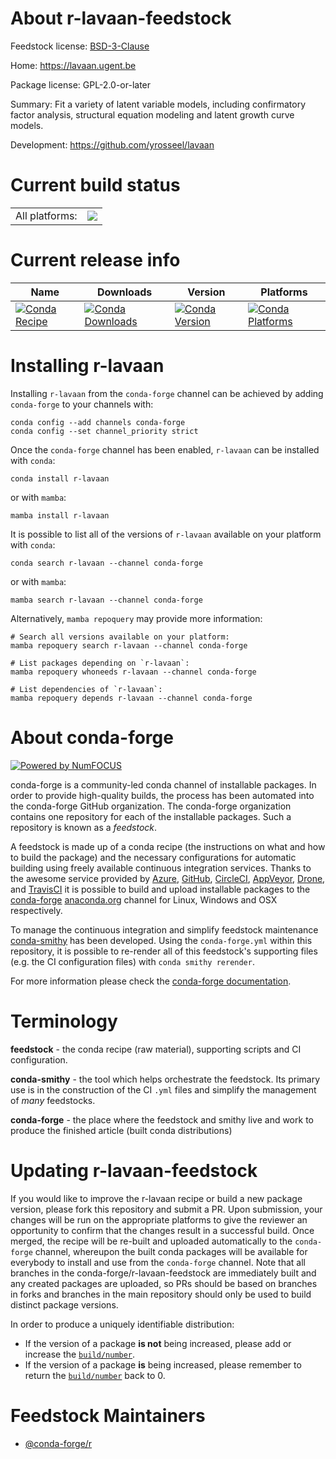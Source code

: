 About r-lavaan-feedstock
========================

Feedstock license: [BSD-3-Clause](https://github.com/conda-forge/r-lavaan-feedstock/blob/main/LICENSE.txt)

Home: https://lavaan.ugent.be

Package license: GPL-2.0-or-later

Summary: Fit a variety of latent variable models, including confirmatory factor analysis, structural equation modeling and latent growth curve models.

Development: https://github.com/yrosseel/lavaan

Current build status
====================


<table><tr><td>All platforms:</td>
    <td>
      <a href="https://dev.azure.com/conda-forge/feedstock-builds/_build/latest?definitionId=1298&branchName=main">
        <img src="https://dev.azure.com/conda-forge/feedstock-builds/_apis/build/status/r-lavaan-feedstock?branchName=main">
      </a>
    </td>
  </tr>
</table>

Current release info
====================

| Name | Downloads | Version | Platforms |
| --- | --- | --- | --- |
| [![Conda Recipe](https://img.shields.io/badge/recipe-r--lavaan-green.svg)](https://anaconda.org/conda-forge/r-lavaan) | [![Conda Downloads](https://img.shields.io/conda/dn/conda-forge/r-lavaan.svg)](https://anaconda.org/conda-forge/r-lavaan) | [![Conda Version](https://img.shields.io/conda/vn/conda-forge/r-lavaan.svg)](https://anaconda.org/conda-forge/r-lavaan) | [![Conda Platforms](https://img.shields.io/conda/pn/conda-forge/r-lavaan.svg)](https://anaconda.org/conda-forge/r-lavaan) |

Installing r-lavaan
===================

Installing `r-lavaan` from the `conda-forge` channel can be achieved by adding `conda-forge` to your channels with:

```
conda config --add channels conda-forge
conda config --set channel_priority strict
```

Once the `conda-forge` channel has been enabled, `r-lavaan` can be installed with `conda`:

```
conda install r-lavaan
```

or with `mamba`:

```
mamba install r-lavaan
```

It is possible to list all of the versions of `r-lavaan` available on your platform with `conda`:

```
conda search r-lavaan --channel conda-forge
```

or with `mamba`:

```
mamba search r-lavaan --channel conda-forge
```

Alternatively, `mamba repoquery` may provide more information:

```
# Search all versions available on your platform:
mamba repoquery search r-lavaan --channel conda-forge

# List packages depending on `r-lavaan`:
mamba repoquery whoneeds r-lavaan --channel conda-forge

# List dependencies of `r-lavaan`:
mamba repoquery depends r-lavaan --channel conda-forge
```


About conda-forge
=================

[![Powered by
NumFOCUS](https://img.shields.io/badge/powered%20by-NumFOCUS-orange.svg?style=flat&colorA=E1523D&colorB=007D8A)](https://numfocus.org)

conda-forge is a community-led conda channel of installable packages.
In order to provide high-quality builds, the process has been automated into the
conda-forge GitHub organization. The conda-forge organization contains one repository
for each of the installable packages. Such a repository is known as a *feedstock*.

A feedstock is made up of a conda recipe (the instructions on what and how to build
the package) and the necessary configurations for automatic building using freely
available continuous integration services. Thanks to the awesome service provided by
[Azure](https://azure.microsoft.com/en-us/services/devops/), [GitHub](https://github.com/),
[CircleCI](https://circleci.com/), [AppVeyor](https://www.appveyor.com/),
[Drone](https://cloud.drone.io/welcome), and [TravisCI](https://travis-ci.com/)
it is possible to build and upload installable packages to the
[conda-forge](https://anaconda.org/conda-forge) [anaconda.org](https://anaconda.org/)
channel for Linux, Windows and OSX respectively.

To manage the continuous integration and simplify feedstock maintenance
[conda-smithy](https://github.com/conda-forge/conda-smithy) has been developed.
Using the ``conda-forge.yml`` within this repository, it is possible to re-render all of
this feedstock's supporting files (e.g. the CI configuration files) with ``conda smithy rerender``.

For more information please check the [conda-forge documentation](https://conda-forge.org/docs/).

Terminology
===========

**feedstock** - the conda recipe (raw material), supporting scripts and CI configuration.

**conda-smithy** - the tool which helps orchestrate the feedstock.
                   Its primary use is in the construction of the CI ``.yml`` files
                   and simplify the management of *many* feedstocks.

**conda-forge** - the place where the feedstock and smithy live and work to
                  produce the finished article (built conda distributions)


Updating r-lavaan-feedstock
===========================

If you would like to improve the r-lavaan recipe or build a new
package version, please fork this repository and submit a PR. Upon submission,
your changes will be run on the appropriate platforms to give the reviewer an
opportunity to confirm that the changes result in a successful build. Once
merged, the recipe will be re-built and uploaded automatically to the
`conda-forge` channel, whereupon the built conda packages will be available for
everybody to install and use from the `conda-forge` channel.
Note that all branches in the conda-forge/r-lavaan-feedstock are
immediately built and any created packages are uploaded, so PRs should be based
on branches in forks and branches in the main repository should only be used to
build distinct package versions.

In order to produce a uniquely identifiable distribution:
 * If the version of a package **is not** being increased, please add or increase
   the [``build/number``](https://docs.conda.io/projects/conda-build/en/latest/resources/define-metadata.html#build-number-and-string).
 * If the version of a package **is** being increased, please remember to return
   the [``build/number``](https://docs.conda.io/projects/conda-build/en/latest/resources/define-metadata.html#build-number-and-string)
   back to 0.

Feedstock Maintainers
=====================

* [@conda-forge/r](https://github.com/conda-forge/r/)

